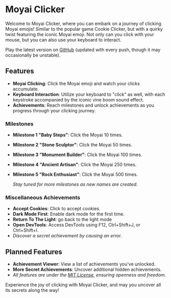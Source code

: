 # Moyai Clicker

Welcome to Moyai Clicker, where you can embark on a journey of clicking Moyai emojis! Similar to the popular game Cookie Clicker, but with a quirky twist featuring the iconic Moyai emoji. Not only can you click with your mouse, but you can also use your keyboard to interact.

Play the latest version on [GitHub](https://nilonic.github.io/moyaiclicker/) (updated with every push, though it may occasionally be unstable).

## Features

- **Moyai Clicking**: Click the Moyai emoji and watch your clicks accumulate.
- **Keyboard Interaction**: Utilize your keyboard to "click" as well, with each keystroke accompanied by the iconic vine boom sound effect.
- **Achievements**: Reach milestones and unlock achievements as you progress through your clicking journey.
  
### Milestones
- **Milestone 1 "Baby Steps"**: Click the Moyai 10 times.
- **Milestone 2 "Stone Sculptor"**: Click the Moyai 50 times.
- **Milestone 3 "Monument Builder"**: Click the Moyai 100 times.
- **Milestone 4 "Ancient Artisan"**: Click the Moyai 250 times.
- **Milestone 5 "Rock Enthusiast"**: Click the Moyai 500 times.
  
  *Stay tuned for more milestones as new names are created.*
  
### Miscellaneous Achievements
- **Accept Cookies**: Click to accept cookies.
- **Dark Mode First**: Enable dark mode for the first time.
- **Return To The Light**: go back to the light mode
- **Open DevTools**: Access DevTools using F12, Ctrl+Shift+J, or Ctrl+Shift+I.
- *Discover a secret achievement by causing an error.* <!--literally just invoke "console.error" with any argument-->

## Planned Features
- **Achievement Viewer**: View a list of achievements you've unlocked.
- **More Secret Achievements**: Uncover additional hidden achievements.
- *All features are under the [MIT License](LICENSE.md), ensuring openness and freedom.*

Experience the joy of clicking with Moyai Clicker, and may you uncover all its secrets along the way!
